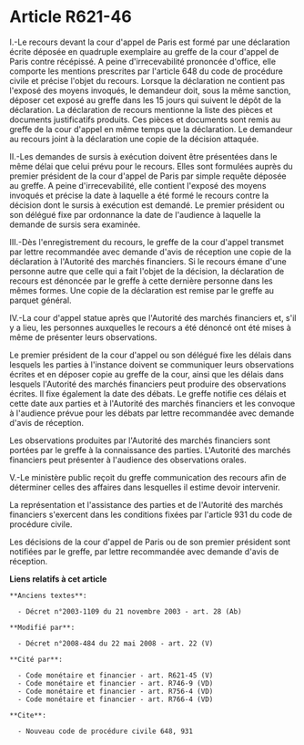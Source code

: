 # Article R621-46

I.-Le recours devant la cour d'appel de Paris est formé par une déclaration écrite déposée en quadruple exemplaire au greffe
de la cour d'appel de Paris contre récépissé. A peine d'irrecevabilité prononcée d'office, elle comporte les mentions
prescrites par l'article 648 du    code de procédure civile et précise l'objet du recours. Lorsque la déclaration ne contient
pas l'exposé des moyens invoqués, le demandeur doit, sous la même sanction, déposer cet exposé au greffe dans les 15 jours
qui suivent le dépôt de la déclaration. La déclaration de recours mentionne la liste des pièces et documents justificatifs
produits. Ces pièces et documents sont remis au greffe de la cour d'appel en même temps que la déclaration. Le demandeur au
recours joint à la déclaration une copie de la décision attaquée. 

II.-Les demandes de sursis à exécution doivent être présentées dans le même délai que celui prévu pour le recours. Elles sont
formulées auprès du premier président de la cour d'appel de Paris par simple requête déposée au greffe. A peine
d'irrecevabilité, elle contient l'exposé des moyens invoqués et précise la date à laquelle a été formé le recours contre la
décision dont le sursis à exécution est demandé. Le premier président ou son délégué fixe par ordonnance la date de
l'audience à laquelle la demande de sursis sera examinée. 

III.-Dès l'enregistrement du recours, le greffe de la cour d'appel transmet par lettre recommandée avec demande d'avis de
réception une copie de la déclaration à l'Autorité des marchés financiers. Si le recours émane d'une personne autre que celle
qui a fait l'objet de la décision, la déclaration de recours est dénoncée par le greffe à cette dernière personne dans les
mêmes formes. Une copie de la déclaration est remise par le greffe au parquet général. 

IV.-La cour d'appel statue après que l'Autorité des marchés financiers et, s'il y a lieu, les personnes auxquelles le recours
a été dénoncé ont été mises à même de présenter leurs observations. 

Le premier président de la cour d'appel ou son délégué fixe les délais dans lesquels les parties à l'instance doivent se
communiquer leurs observations écrites et en déposer copie au greffe de la cour, ainsi que les délais dans lesquels
l'Autorité des marchés financiers peut produire des observations écrites. Il fixe également la date des débats. Le greffe
notifie ces délais et cette date aux parties et à l'Autorité des marchés financiers et les convoque à l'audience prévue pour
les débats par lettre recommandée avec demande d'avis de réception. 

Les observations produites par l'Autorité des marchés financiers sont portées par le greffe à la connaissance des parties.
L'Autorité des marchés financiers peut présenter à l'audience des observations orales. 

V.-Le ministère public reçoit du greffe communication des recours afin de déterminer celles des affaires dans lesquelles il
estime devoir intervenir. 

La représentation et l'assistance des parties et de l'Autorité des marchés financiers s'exercent dans les conditions fixées
par l'article 931 du    code de procédure civile. 

Les décisions de la cour d'appel de Paris ou de son premier président sont notifiées par le greffe, par lettre recommandée
avec demande d'avis de réception.

**Liens relatifs à cet article**

	**Anciens textes**:

	  - Décret n°2003-1109 du 21 novembre 2003 - art. 28 (Ab)

	**Modifié par**:

	  - Décret n°2008-484 du 22 mai 2008 - art. 22 (V)

	**Cité par**:

	  - Code monétaire et financier - art. R621-45 (V)
	  - Code monétaire et financier - art. R746-9 (VD)
	  - Code monétaire et financier - art. R756-4 (VD)
	  - Code monétaire et financier - art. R766-4 (VD)

	**Cite**:

	  - Nouveau code de procédure civile 648, 931

